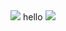 <img src="https://capsule-render.vercel.app/api?type=waving&color=timeGradient&height=100&section=header&animation=twinkling" />
hello
<img src="https://capsule-render.vercel.app/api?type=waving&color=timeGradient&height=100&section=footer&animation=twinkling" />
